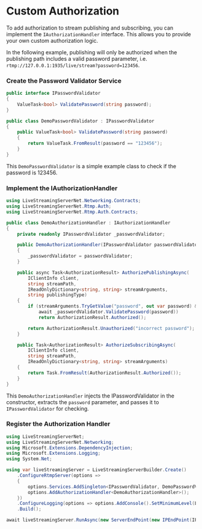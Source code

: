 # Custom Authorization

To add authorization to stream publishing and subscribing, you can implement the `IAuthorizationHandler` interface. This allows you to provide your own custom authorization logic.

In the following example, publishing will only be authorized when the publishing path includes a valid password parameter, i.e. `rtmp://127.0.0.1:1935/live/stream?password=123456`.

### Create the Password Validator Service

```cs
public interface IPasswordValidator
{
    ValueTask<bool> ValidatePassword(string password);
}

public class DemoPasswordValidator : IPasswordValidator
{
    public ValueTask<bool> ValidatePassword(string password)
    {
        return ValueTask.FromResult(password == "123456");
    }
}
```

This `DemoPasswordValidator` is a simple example class to check if the password is 123456.

### Implement the IAuthorizationHandler

```cs
using LiveStreamingServerNet.Networking.Contracts;
using LiveStreamingServerNet.Rtmp.Auth;
using LiveStreamingServerNet.Rtmp.Auth.Contracts;

public class DemoAuthorizationHandler : IAuthorizationHandler
{
    private readonly IPasswordValidator _passwordValidator;

    public DemoAuthorizationHandler(IPasswordValidator passwordValidator)
    {
        _passwordValidator = passwordValidator;
    }

    public async Task<AuthorizationResult> AuthorizePublishingAsync(
        IClientInfo client,
        string streamPath,
        IReadOnlyDictionary<string, string> streamArguments,
        string publishingType)
    {
        if (streamArguments.TryGetValue("password", out var password) &&
            await _passwordValidator.ValidatePassword(password))
            return AuthorizationResult.Authorized();

        return AuthorizationResult.Unauthorized("incorrect password");
    }

    public Task<AuthorizationResult> AuthorizeSubscribingAsync(
        IClientInfo client,
        string streamPath,
        IReadOnlyDictionary<string, string> streamArguments)
    {
        return Task.FromResult(AuthorizationResult.Authorized());
    }
}
```

This `DemoAuthorizationHandler` injects the IPasswordValidator in the constructor, extracts the `password` parameter, and passes it to `IPasswordValidator` for checking.

### Register the Authorization Handler

```cs
using LiveStreamingServerNet;
using LiveStreamingServerNet.Networking;
using Microsoft.Extensions.DependencyInjection;
using Microsoft.Extensions.Logging;
using System.Net;

using var liveStreamingServer = LiveStreamingServerBuilder.Create()
    .ConfigureRtmpServer(options =>
    {
        options.Services.AddSingleton<IPasswordValidator, DemoPasswordValidator>();
        options.AddAuthorizationHandler<DemoAuthorizationHandler>();
    })
    .ConfigureLogging(options => options.AddConsole().SetMinimumLevel(LogLevel.Debug))
    .Build();

await liveStreamingServer.RunAsync(new ServerEndPoint(new IPEndPoint(IPAddress.Any, 1935), false));
```
